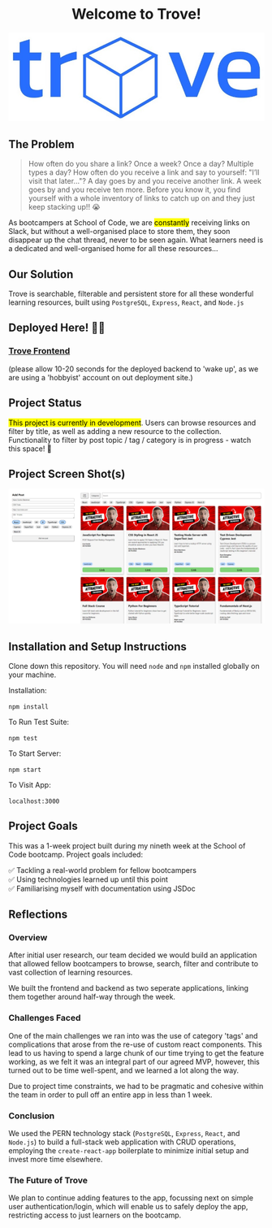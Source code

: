 <h1 align="center">Welcome to Trove!</h1>

<div align="center">
  <img src="public/trove-logo.jpg" alt="logo"/>
</div>

## The Problem


> How often do you share a link? Once a week? Once a day? Multiple types a day?
> How often do you receive a link and say to yourself: "I’ll visit that later..."? 
> A day goes by and you receive another link. A week goes by and you receive ten more. 
> Before you know it, you find yourself with a whole inventory of links to catch up on and they just keep stacking up!! 😭 

As bootcampers at School of Code, we are <mark>constantly</mark> receiving links on Slack, but without a well-organised place to store them, they soon disappear up the chat thread, never to be seen again.
What learners need is a dedicated and well-organised home for all these resources...

## Our Solution

Trove is searchable, filterable and persistent store for all these wonderful learning resources, built using `PostgreSQL`, `Express`, `React`, and `Node.js`

## Deployed Here! 🚀🚀

### [Trove Frontend](https://trove-frontend.onrender.com)  
(please allow 10-20 seconds for the deployed backend to 'wake up', as we are using a 'hobbyist' account on out deployment site.)

## Project Status
<mark>This project is currently in development</mark>. Users can browse resources and filter by title, as well as adding a new resource to the collection. 
Functionality to filter by post topic / tag / category is in progress - watch this space! 👀

## Project Screen Shot(s)

<p align="center">
  <img src="assets/frontend-screenshot.png" alt="screenshot of app"/>
</p>

## Installation and Setup Instructions

Clone down this repository. You will need `node` and `npm` installed globally on your machine.  

Installation:

`npm install`  

To Run Test Suite:  

`npm test`  

To Start Server:

`npm start`  

To Visit App:

`localhost:3000`  

## Project Goals

This was a 1-week project built during my nineth week at the School of Code bootcamp. Project goals included:  

✅ Tackling a real-world problem for fellow bootcampers  
✅ Using technologies learned up until this point  
✅ Familiarising myself with documentation using JSDoc  

## Reflections

### Overview

After initial user research, our team decided we would build an application that allowed fellow bootcampers to browse, search, filter and contribute to vast collection of learning resources. 

We built the frontend and backend as two seperate applications, linking them together around half-way through the week. 

### Challenges Faced

One of the main challenges we ran into was the use of category 'tags' and complications that arose from the re-use of custom react components. This lead to us having to spend a large chunk of our time trying to get the feature working, as we felt it was an integral part of our agreed MVP, however, this turned out to be time well-spent, and we learned a lot along the way.

Due to project time constraints, we had to be pragmatic and cohesive within the team in order to pull off an entire app in less than 1 week. 

### Conclusion

We used the PERN technology stack (`PostgreSQL`, `Express`, `React`, and `Node.js`) to build a full-stack web application with CRUD operations, employing the `create-react-app` boilerplate to minimize initial setup and invest more time elsewhere. 

### The Future of Trove

We plan to continue adding features to the app, focussing next on simple user authentication/login, which will enable us to safely deploy the app, restricting access to just learners on the bootcamp.
